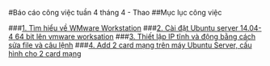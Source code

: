 #Báo cáo công việc tuần 4 tháng 4 - Thao
##Mục lục công việc

###[1. Tìm hiểu về WMware Workstation](https://github.com/edenhanu/tim-hieu-vmware)
###[2. Cài đặt Ubuntu server 14.04-4 64 bit lên vmware worksation](https://github.com/edenhanu/cai-dat-ubuntu-server)
###[3. Thiết lập IP tĩnh và động bằng cách sửa file và câu lệnh](https://github.com/edenhanu/cauhinh-ip-cho-ubuntusv)
###[4. Add 2 card mạng trên máy Ubuntu Server, cấu hình cho 2 card mạng](https://github.com/edenhanu/add-2card-va-cauhinh)

